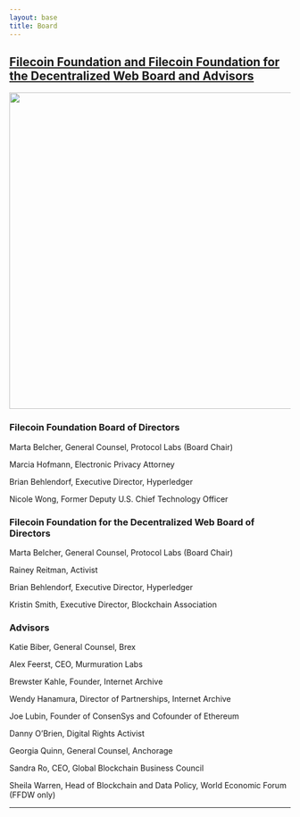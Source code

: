 ```yaml
---
layout: base
title: Board
---
```


##  <a href="https://filecoinfoundation.medium.com/filecoin-foundation-board-of-directors-ed13da68c66a">Filecoin Foundation and Filecoin Foundation for the Decentralized Web Board and Advisors</a> 

<img src="https://miro.medium.com/max/700/1*S3PoRqd08XP1Y4J8OyPRXg.png" style="width:1079px;height:567px;">

### Filecoin Foundation Board of Directors
Marta Belcher, General Counsel, Protocol Labs (Board Chair)

Marcia Hofmann, Electronic Privacy Attorney

Brian Behlendorf, Executive Director, Hyperledger

Nicole Wong, Former Deputy U.S. Chief Technology Officer

### Filecoin Foundation for the Decentralized Web Board of Directors
Marta Belcher, General Counsel, Protocol Labs (Board Chair)

Rainey Reitman, Activist

Brian Behlendorf, Executive Director, Hyperledger

Kristin Smith, Executive Director, Blockchain Association

### Advisors
Katie Biber, General Counsel, Brex

Alex Feerst, CEO, Murmuration Labs

Brewster Kahle, Founder, Internet Archive

Wendy Hanamura, Director of Partnerships, Internet Archive

Joe Lubin, Founder of ConsenSys and Cofounder of Ethereum

Danny O’Brien, Digital Rights Activist

Georgia Quinn, General Counsel, Anchorage

Sandra Ro, CEO, Global Blockchain Business Council

Sheila Warren, Head of Blockchain and Data Policy, World Economic Forum (FFDW only)


***




